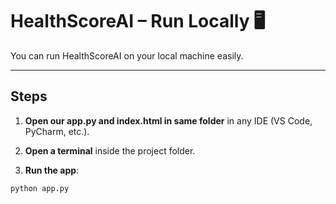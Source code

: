 # HealthScoreAI – Run Locally 🖥️

You can run HealthScoreAI on your local machine easily.  

---

## Steps

1. **Open our app.py and index.html in same folder** in any IDE (VS Code, PyCharm, etc.).

2. **Open a terminal** inside the project folder.

3. **Run the app**:

```bash
python app.py
